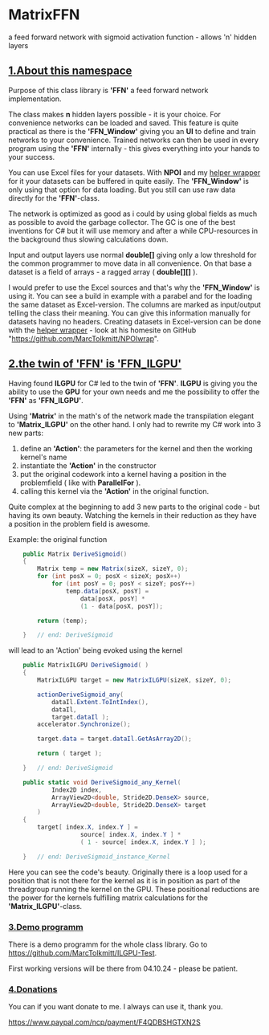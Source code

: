 # MatrixFFN
 a feed forward network with sigmoid activation function - allows 'n' hidden layers



## <u>1.About this namespace</u>

Purpose of this class library is **'FFN'** a feed forward network implementation. 

The class makes **n** hidden layers possible - it is your choice. For convenience networks can be loaded and saved. This feature is quite practical as there is the **'FFN_Window'** giving you an **UI** to define and train networks to your convenience. Trained networks can then be used in every program using the **'FFN'** internally - this gives everything into your hands to your success.

You can use Excel files for your datasets. With **NPOI** and my <u>helper wrapper</u> for it your datasets can be buffered in quite easily. The **'FFN_Window'** is only using that option for data loading. But you still can use raw data directly for the **'FFN'**-class.

The network is optimized as good as i could by using global fields as much as possible to avoid the garbage collector. The GC is one of the best inventions for C# but it will use memory and after a while CPU-resources in the background thus slowing calculations down.

Input and output layers use normal **double[]** giving only a low threshold for the common programmer to move data in all convenience. On that base a dataset is a field of arrays - a ragged array ( **double\[]\[]**  ). 

I would prefer to use the Excel sources and that's why the **'FFN_Window'** is using it. You can see a build in example with a parabel and for the loading the same dataset as Excel-version. The columns are marked as input/output telling the class their meaning. You can give this information manually for datasets having no headers. Creating datasets in Excel-version can be done with the <u>helper wrapper</u> - look at his homesite on GitHub "https://github.com/MarcTolkmitt/NPOIwrap".

## <u>2.the twin of **'FFN'** is **'FFN_ILGPU'**</u>

Having found **ILGPU** for C# led to the twin of **'FFN'**. **ILGPU** is giving you the ability to use the **GPU** for your own needs and me the possibility to offer the **'FFN'** as **'FFN_ILGPU'**.

Using **'Matrix'** in the math's of the network made the transpilation elegant  to **'Matrix_ILGPU'** on the other hand. I only had to rewrite my C# work into 3 new parts:

1. define an **'Action'**: the parameters for the kernel and then the working kernel's name
2. instantiate the **'Action'** in the constructor
3. put the original codework into a kernel having a position in the problemfield ( like with **ParallelFor** ).
4. calling this kernel via the **'Action'** in the original function.

Quite complex at the beginning to add 3 new parts to the original code - but having its own beauty. Watching the kernels in their reduction as they have a position in the problem field is awesome.

Example: the original function 

```c#
    public Matrix DeriveSigmoid()
    {
        Matrix temp = new Matrix(sizeX, sizeY, 0);
        for (int posX = 0; posX < sizeX; posX++)
            for (int posY = 0; posY < sizeY; posY++)
                temp.data[posX, posY] =
                    data[posX, posY] *
                    (1 - data[posX, posY]);

        return (temp);

    }   // end: DeriveSigmoid
```

will lead to an 'Action' being evoked using the kernel

```c#
    public MatrixILGPU DeriveSigmoid( )
    {
        MatrixILGPU target = new MatrixILGPU(sizeX, sizeY, 0);

        actionDeriveSigmoid_any(
            dataIl.Extent.ToIntIndex(),
            dataIl,
            target.dataIl );
        accelerator.Synchronize();

        target.data = target.dataIl.GetAsArray2D();

        return ( target );

    }   // end: DeriveSigmoid

    public static void DeriveSigmoid_any_Kernel(
            Index2D index,
            ArrayView2D<double, Stride2D.DenseX> source,
            ArrayView2D<double, Stride2D.DenseX> target
        )
    {
        target[ index.X, index.Y ] =
                    source[ index.X, index.Y ] *
                    ( 1 - source[ index.X, index.Y ] );

    }   // end: DeriveSigmoid_instance_Kernel
```

Here you can see the code's beauty. Originally there is a loop used for a position that is not there for the kernel as it is in position as part of the threadgroup running the kernel on the GPU. These positional reductions are the power for the kernels fulfilling matrix calculations for the **'Matrix_ILGPU'**-class.

### <u>3.Demo programm</u>

There is a demo programm for the whole class library. Go to https://github.com/MarcTolkmitt/ILGPU-Test. 

First working versions will be there from 04.10.24 - please be patient.

### <u>4.Donations</u>

You can if you want donate to me. I always can use it, thank you.

https://www.paypal.com/ncp/payment/F4QDBSHGTXN2S
